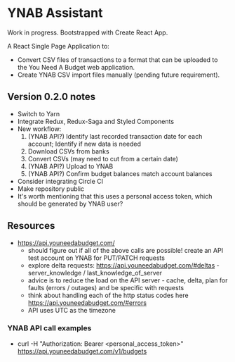 # YNAB Assistant

Work in progress. Bootstrapped with Create React App.

A React Single Page Application to:

-   Convert CSV files of transactions to a format that can be uploaded to the You Need A Budget web application.
-   Create YNAB CSV import files manually (pending future requirement).

## Version 0.2.0 notes

-   Switch to Yarn
-   Integrate Redux, Redux-Saga and Styled Components
-   New workflow:
    1. (YNAB API?) Identify last recorded transaction date for each account; Identify if new data is needed
    2. Download CSVs from banks
    3. Convert CSVs (may need to cut from a certain date)
    4. (YNAB API?) Upload to YNAB
    5. (YNAB API?) Confirm budget balances match account balances
-   Consider integrating Circle CI
-   Make repository public
-   It's worth mentioning that this uses a personal access token, which should be generated by YNAB user?

## Resources

-   https://api.youneedabudget.com/
    -   should figure out if all of the above calls are possible! create an API test account on YNAB for PUT/PATCH requests
    -   explore delta requests: https://api.youneedabudget.com/#deltas - server_knowledge / last_knowledge_of_server
    -   advice is to reduce the load on the API server - cache, delta, plan for faults (errors / outages) and be specific with requests
    -   think about handling each of the http status codes here https://api.youneedabudget.com/#errors
    -   API uses UTC as the timezone

### YNAB API call examples

-   curl -H "Authorization: Bearer <personal_access_token>" https://api.youneedabudget.com/v1/budgets
